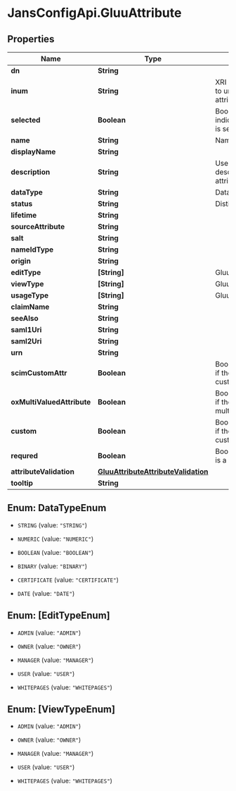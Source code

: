 # JansConfigApi.GluuAttribute

## Properties

Name | Type | Description | Notes
------------ | ------------- | ------------- | -------------
**dn** | **String** |  | [optional] 
**inum** | **String** | XRI i-number. Identifier to uniquely identify the attribute. | [optional] 
**selected** | **Boolean** | Boolean value to indicate if the atrribute is selected. | [optional] 
**name** | **String** | Name of the attribute. | [optional] 
**displayName** | **String** |  | [optional] 
**description** | **String** | User friendly descriptive detail of attribute. | [optional] 
**dataType** | **String** | Data Type of attribute. | [optional] 
**status** | **String** | Distinguished Name | [optional] 
**lifetime** | **String** |  | [optional] 
**sourceAttribute** | **String** |  | [optional] 
**salt** | **String** |  | [optional] 
**nameIdType** | **String** |  | [optional] 
**origin** | **String** |  | [optional] 
**editType** | **[String]** | GluuUserRole | [optional] 
**viewType** | **[String]** | GluuUserRole | [optional] 
**usageType** | **[String]** | GluuAttributeUsageType | [optional] 
**claimName** | **String** |  | [optional] 
**seeAlso** | **String** |  | [optional] 
**saml1Uri** | **String** |  | [optional] 
**saml2Uri** | **String** |  | [optional] 
**urn** | **String** |  | [optional] 
**scimCustomAttr** | **Boolean** | Boolean value indicating if the attribute is a SCIM custom attribute | [optional] 
**oxMultiValuedAttribute** | **Boolean** | Boolean value indicating if the attribute can hold multiple value. | [optional] 
**custom** | **Boolean** | Boolean value indicating if the attribute is a custom attribute | [optional] 
**requred** | **Boolean** | Boolean value indicating is a mandatory attribute | [optional] 
**attributeValidation** | [**GluuAttributeAttributeValidation**](GluuAttributeAttributeValidation.md) |  | [optional] 
**tooltip** | **String** |  | [optional] 



## Enum: DataTypeEnum


* `STRING` (value: `"STRING"`)

* `NUMERIC` (value: `"NUMERIC"`)

* `BOOLEAN` (value: `"BOOLEAN"`)

* `BINARY` (value: `"BINARY"`)

* `CERTIFICATE` (value: `"CERTIFICATE"`)

* `DATE` (value: `"DATE"`)





## Enum: [EditTypeEnum]


* `ADMIN` (value: `"ADMIN"`)

* `OWNER` (value: `"OWNER"`)

* `MANAGER` (value: `"MANAGER"`)

* `USER` (value: `"USER"`)

* `WHITEPAGES` (value: `"WHITEPAGES"`)





## Enum: [ViewTypeEnum]


* `ADMIN` (value: `"ADMIN"`)

* `OWNER` (value: `"OWNER"`)

* `MANAGER` (value: `"MANAGER"`)

* `USER` (value: `"USER"`)

* `WHITEPAGES` (value: `"WHITEPAGES"`)




